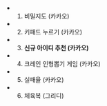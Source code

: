 - 1.  비밀지도 (카카오)
- 2.  키패드 누르기 (카카오)
- 3.  **신규 아이디 추천 (카카오)**
- 4.  크레인 인형뽑기 게임 (카카오)
- 5.  실패율 (카카오)
- 6.  체육복 (그리디)
